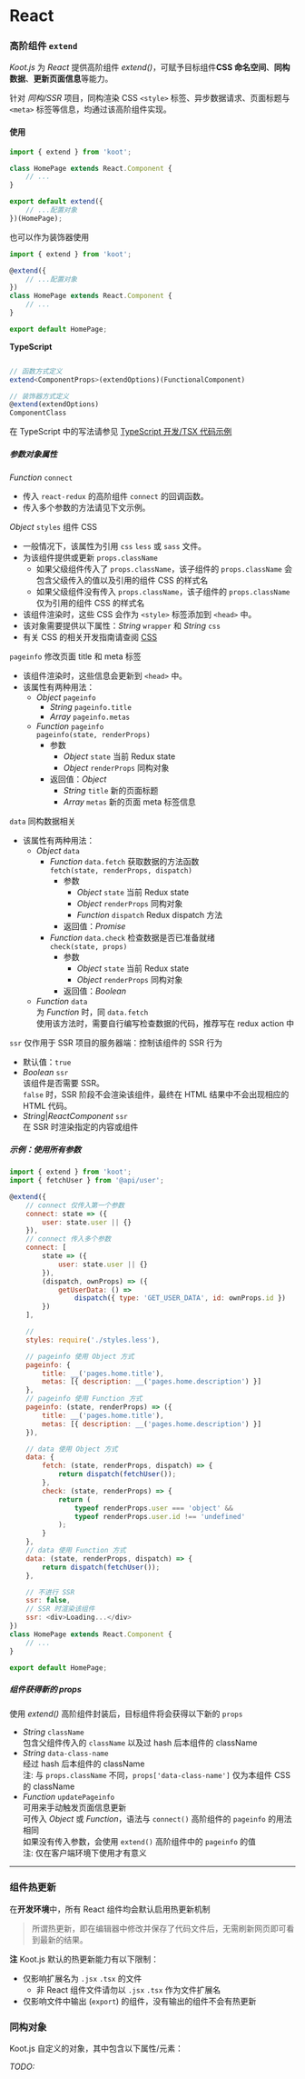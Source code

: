 # React

### 高阶组件 `extend`

_Koot.js_ 为 _React_ 提供高阶组件 _extend()_，可赋予目标组件**CSS 命名空间**、**同构数据**、**更新页面信息**等能力。

针对 _同构/SSR_ 项目，同构渲染 CSS `<style>` 标签、异步数据请求、页面标题与 `<meta>` 标签等信息，均通过该高阶组件实现。

#### 使用

```javascript
import { extend } from 'koot';

class HomePage extends React.Component {
    // ...
}

export default extend({
    // ...配置对象
})(HomePage);
```

也可以作为装饰器使用

```javascript
import { extend } from 'koot';

@extend({
    // ...配置对象
})
class HomePage extends React.Component {
    // ...
}

export default HomePage;
```

**TypeScript**

```typescript

// 函数方式定义
extend<ComponentProps>(extendOptions)(FunctionalComponent)

// 装饰器方式定义
@extend(extendOptions)
ComponentClass
```

在 TypeScript 中的写法请参见 [TypeScript 开发/TSX 代码示例](/typescript?id=tsx-代码示例)

##### 参数对象属性

_Function_ `connect`

-   传入 `react-redux` 的高阶组件 `connect` 的回调函数。
-   传入多个参数的方法请见下文示例。

_Object_ `styles` 组件 CSS

-   一般情况下，该属性为引用 `css` `less` 或 `sass` 文件。
-   为该组件提供或更新 `props.className`
    -   如果父级组件传入了 `props.className`，该子组件的 `props.className` 会包含父级传入的值以及引用的组件 CSS 的样式名
    -   如果父级组件没有传入 `props.className`，该子组件的 `props.className` 仅为引用的组件 CSS 的样式名
-   该组件渲染时，这些 CSS 会作为 `<style>` 标签添加到 `<head>` 中。
-   该对象需要提供以下属性：_String_ `wrapper` 和 _String_ `css`
-   有关 CSS 的相关开发指南请查阅 [CSS](/css)

`pageinfo` 修改页面 title 和 meta 标签

-   该组件渲染时，这些信息会更新到 `<head>` 中。
-   该属性有两种用法：
    -   _Object_ `pageinfo`
        -   _String_ `pageinfo.title`
        -   _Array_ `pageinfo.metas`
    -   _Function_ `pageinfo`
        <br>`pageinfo(state, renderProps)`
        -   参数
            -   _Object_ `state` 当前 Redux state
            -   _Object_ `renderProps` 同构对象
        -   返回值：_Object_
            -   _String_ `title` 新的页面标题
            -   _Array_ `metas` 新的页面 meta 标签信息

`data` 同构数据相关

-   该属性有两种用法：
    -   _Object_ `data`
        -   _Function_ `data.fetch` 获取数据的方法函数
            <br>`fetch(state, renderProps, dispatch)`
            -   参数
                -   _Object_ `state` 当前 Redux state
                -   _Object_ `renderProps` 同构对象
                -   _Function_ `dispatch` Redux dispatch 方法
            -   返回值：_Promise_
        -   _Function_ `data.check` 检查数据是否已准备就绪
            <br>`check(state, props)`
            -   参数
                -   _Object_ `state` 当前 Redux state
                -   _Object_ `renderProps` 同构对象
            -   返回值：_Boolean_
    -   _Function_ `data`
        <br>为 _Function_ 时，同 `data.fetch`
        <br>使用该方法时，需要自行编写检查数据的代码，推荐写在 redux action 中

`ssr` 仅作用于 SSR 项目的服务器端：控制该组件的 SSR 行为

-   默认值：`true`
-   _Boolean_ `ssr`
    <br>该组件是否需要 SSR。
    <br>`false` 时，SSR 阶段不会渲染该组件，最终在 HTML 结果中不会出现相应的 HTML 代码。
-   _String_|_ReactComponent_ `ssr`
    <br>在 SSR 时渲染指定的内容或组件

##### 示例：使用所有参数

```javascript
import { extend } from 'koot';
import { fetchUser } from '@api/user';

@extend({
    // connect 仅传入第一个参数
    connect: state => ({
        user: state.user || {}
    }),
    // connect 传入多个参数
    connect: [
        state => ({
            user: state.user || {}
        }),
        (dispatch, ownProps) => ({
            getUserData: () =>
                dispatch({ type: 'GET_USER_DATA', id: ownProps.id })
        })
    ],

    //
    styles: require('./styles.less'),

    // pageinfo 使用 Object 方式
    pageinfo: {
        title: __('pages.home.title'),
        metas: [{ description: __('pages.home.description') }]
    },
    // pageinfo 使用 Function 方式
    pageinfo: (state, renderProps) => ({
        title: __('pages.home.title'),
        metas: [{ description: __('pages.home.description') }]
    }),

    // data 使用 Object 方式
    data: {
        fetch: (state, renderProps, dispatch) => {
            return dispatch(fetchUser());
        },
        check: (state, renderProps) => {
            return (
                typeof renderProps.user === 'object' &&
                typeof renderProps.user.id !== 'undefined'
            );
        }
    },
    // data 使用 Function 方式
    data: (state, renderProps, dispatch) => {
        return dispatch(fetchUser());
    },

    // 不进行 SSR
    ssr: false,
    // SSR 时渲染该组件
    ssr: <div>Loading...</div>
})
class HomePage extends React.Component {
    // ...
}

export default HomePage;
```

##### 组件获得新的 props

使用 _extend()_ 高阶组件封装后，目标组件将会获得以下新的 `props`

-   _String_ `className`
    <br>包含父组件传入的 `className` 以及过 hash 后本组件的 className
-   _String_ `data-class-name`
    <br>经过 hash 后本组件的 className
    <br>注: 与 `props.className` 不同，`props['data-class-name']` 仅为本组件 CSS 的 className
-   _Function_ `updatePageinfo`
    <br>可用来手动触发页面信息更新
    <br>可传入 _Object_ 或 _Function_，语法与 `connect()` 高阶组件的 `pageinfo` 的用法相同
    <br>如果没有传入参数，会使用 `extend()` 高阶组件中的 `pageinfo` 的值
    <br>注: 仅在客户端环境下使用才有意义

---

### 组件热更新

在**开发环境**中，所有 React 组件均会默认启用热更新机制

> 所谓热更新，即在编辑器中修改并保存了代码文件后，无需刷新网页即可看到最新的结果。

**注** Koot.js 默认的热更新能力有以下限制：

-   仅影响扩展名为 `.jsx` `.tsx` 的文件
    -   非 React 组件文件请勿以 `.jsx` `.tsx` 作为文件扩展名
-   仅影响文件中输出 (`export`) 的组件，没有输出的组件不会有热更新

### 同构对象

Koot.js 自定义的对象，其中包含以下属性/元素：

_TODO:_
